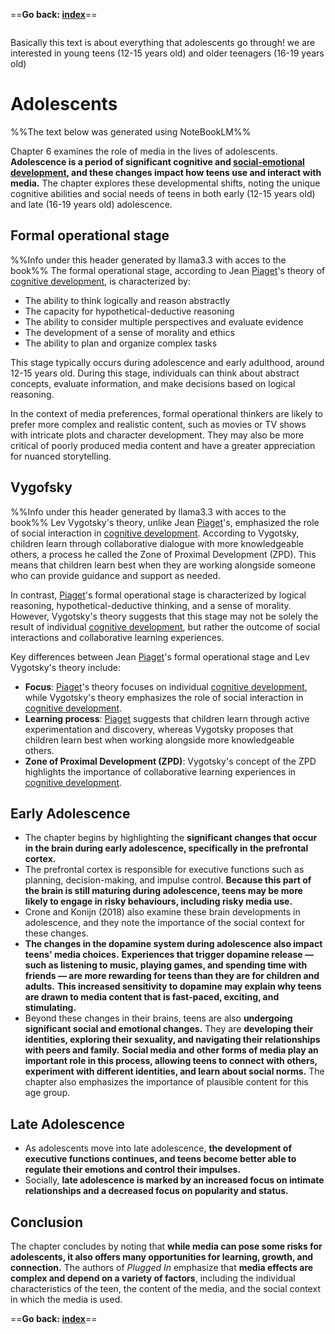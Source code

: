 ==**Go back: [index](index.md)**==
```table-of-contents
```
Basically this text is about everything that adolescents go through! we are interested in young teens (12-15 years old) and older teenagers (16-19 years old)

# Adolescents
%%The text below was generated using NoteBookLM%%

Chapter 6 examines the role of media in the lives of adolescents. **Adolescence is a period of significant cognitive and [social-emotional development](Definitions/Development%20types.md), and these changes impact how teens use and interact with media.** The chapter explores these developmental shifts, noting the unique cognitive abilities and social needs of teens in both early (12-15 years old) and late (16-19 years old) adolescence.
## Formal operational stage
%%Info under this header generated by llama3.3 with acces to the book%%
The formal operational stage, according to Jean [Piaget](Definitions/Piaget.md)'s theory of [cognitive development](Definitions/Development%20types.md), is characterized by:

- The ability to think logically and reason abstractly
- The capacity for hypothetical-deductive reasoning
- The ability to consider multiple perspectives and evaluate evidence
- The development of a sense of morality and ethics
- The ability to plan and organize complex tasks

This stage typically occurs during adolescence and early adulthood, around 12-15 years old. During this stage, individuals can think about abstract concepts, evaluate information, and make decisions based on logical reasoning.

In the context of media preferences, formal operational thinkers are likely to prefer more complex and realistic content, such as movies or TV shows with intricate plots and character development. They may also be more critical of poorly produced media content and have a greater appreciation for nuanced storytelling.

## Vygofsky
%%Info under this header generated by llama3.3 with acces to the book%%
Lev Vygotsky's theory, unlike Jean [Piaget](Definitions/Piaget.md)'s, emphasized the role of social interaction in [cognitive development](Definitions/Development%20types.md). According to Vygotsky, children learn through collaborative dialogue with more knowledgeable others, a process he called the Zone of Proximal Development (ZPD). This means that children learn best when they are working alongside someone who can provide guidance and support as needed.

In contrast, [Piaget](Definitions/Piaget.md)'s formal operational stage is characterized by logical reasoning, hypothetical-deductive thinking, and a sense of morality. However, Vygotsky's theory suggests that this stage may not be solely the result of individual [cognitive development](Definitions/Development%20types.md), but rather the outcome of social interactions and collaborative learning experiences.

Key differences between Jean [Piaget](Definitions/Piaget.md)'s formal operational stage and Lev Vygotsky's theory include:

- **Focus**: [Piaget](Definitions/Piaget.md)'s theory focuses on individual [cognitive development](Definitions/Development%20types.md), while Vygotsky's theory emphasizes the role of social interaction in [cognitive development](Definitions/Development%20types.md).
- **Learning process**: [Piaget](Definitions/Piaget.md) suggests that children learn through active experimentation and discovery, whereas Vygotsky proposes that children learn best when working alongside more knowledgeable others.
- **Zone of Proximal Development (ZPD)**: Vygotsky's concept of the ZPD highlights the importance of collaborative learning experiences in [cognitive development](Definitions/Development%20types.md).

## Early Adolescence
- The chapter begins by highlighting the **significant changes that occur in the brain during early adolescence, specifically in the prefrontal cortex.**
- The prefrontal cortex is responsible for executive functions such as planning, decision-making, and impulse control. **Because this part of the brain is still maturing during adolescence, teens may be more likely to engage in risky behaviours, including risky media use.**
- Crone and Konijn (2018) also examine these brain developments in adolescence, and they note the importance of the social context for these changes.
- **The changes in the dopamine system during adolescence also impact teens' media choices.** **Experiences that trigger dopamine release — such as listening to music, playing games, and spending time with friends — are more rewarding for teens than they are for children and adults.** **This increased sensitivity to dopamine may explain why teens are drawn to media content that is fast-paced, exciting, and stimulating.**
- Beyond these changes in their brains, teens are also **undergoing significant social and emotional changes.** They are **developing their identities, exploring their sexuality, and navigating their relationships with peers and family.** **Social media and other forms of media play an important role in this process, allowing teens to connect with others, experiment with different identities, and learn about social norms.** The chapter also emphasizes the importance of plausible content for this age group.

## Late Adolescence
- As adolescents move into late adolescence, **the development of executive functions continues, and teens become better able to regulate their emotions and control their impulses.**
- Socially, **late adolescence is marked by an increased focus on intimate relationships and a decreased focus on popularity and status.**

## Conclusion

The chapter concludes by noting that **while media can pose some risks for adolescents, it also offers many opportunities for learning, growth, and connection.** The authors of _Plugged In_ emphasize that **media effects are complex and depend on a variety of factors**, including the individual characteristics of the teen, the content of the media, and the social context in which the media is used.

==**Go back: [index](index.md)**==